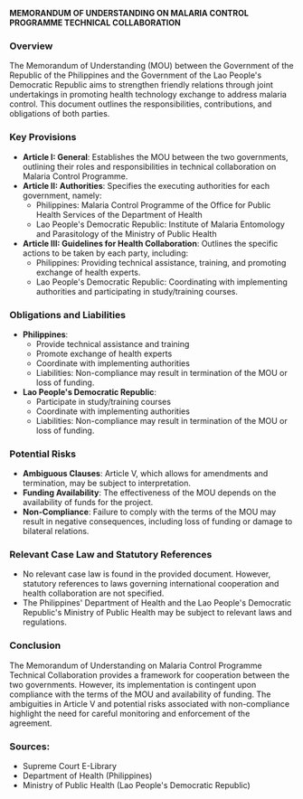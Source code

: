 **MEMORANDUM OF UNDERSTANDING ON MALARIA CONTROL PROGRAMME TECHNICAL COLLABORATION**

### Overview
The Memorandum of Understanding (MOU) between the Government of the Republic of the Philippines and the Government of the Lao People's Democratic Republic aims to strengthen friendly relations through joint undertakings in promoting health technology exchange to address malaria control. This document outlines the responsibilities, contributions, and obligations of both parties.

### Key Provisions

*   **Article I: General**: Establishes the MOU between the two governments, outlining their roles and responsibilities in technical collaboration on Malaria Control Programme.
*   **Article II: Authorities**: Specifies the executing authorities for each government, namely:
    *   Philippines: Malaria Control Programme of the Office for Public Health Services of the Department of Health
    *   Lao People's Democratic Republic: Institute of Malaria Entomology and Parasitology of the Ministry of Public Health
*   **Article III: Guidelines for Health Collaboration**: Outlines the specific actions to be taken by each party, including:
    *   Philippines: Providing technical assistance, training, and promoting exchange of health experts.
    *   Lao People's Democratic Republic: Coordinating with implementing authorities and participating in study/training courses.

### Obligations and Liabilities

*   **Philippines**:
    *   Provide technical assistance and training
    *   Promote exchange of health experts
    *   Coordinate with implementing authorities
    *   Liabilities: Non-compliance may result in termination of the MOU or loss of funding.
*   **Lao People's Democratic Republic**:
    *   Participate in study/training courses
    *   Coordinate with implementing authorities
    *   Liabilities: Non-compliance may result in termination of the MOU or loss of funding.

### Potential Risks

*   **Ambiguous Clauses**: Article V, which allows for amendments and termination, may be subject to interpretation.
*   **Funding Availability**: The effectiveness of the MOU depends on the availability of funds for the project.
*   **Non-Compliance**: Failure to comply with the terms of the MOU may result in negative consequences, including loss of funding or damage to bilateral relations.

### Relevant Case Law and Statutory References

*   No relevant case law is found in the provided document. However, statutory references to laws governing international cooperation and health collaboration are not specified.
*   The Philippines' Department of Health and the Lao People's Democratic Republic's Ministry of Public Health may be subject to relevant laws and regulations.

### Conclusion
The Memorandum of Understanding on Malaria Control Programme Technical Collaboration provides a framework for cooperation between the two governments. However, its implementation is contingent upon compliance with the terms of the MOU and availability of funding. The ambiguities in Article V and potential risks associated with non-compliance highlight the need for careful monitoring and enforcement of the agreement.

### **Sources:**

*   Supreme Court E-Library
*   Department of Health (Philippines)
*   Ministry of Public Health (Lao People's Democratic Republic)